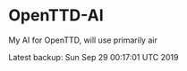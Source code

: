 # OpenTTD-AI
My AI for OpenTTD, will use primarily air

Latest backup: Sun Sep 29 00:17:01 UTC 2019
